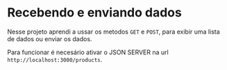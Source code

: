 # Recebendo e enviando dados

Nesse projeto aprendi a ussar os metodos `GET` e `POST`, para exibir uma lista de dados ou enviar os dados.

Para funcionar é necesário ativar o JSON SERVER na url `http://localhost:3000/products`.